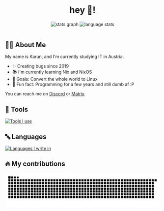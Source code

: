 <h1 align="center">hey 👋!</h1>

<div align="center">
    <picture>
        <source media="(prefers-color-scheme: light)" srcset="https://github-readme-stats-dun-eight-76.vercel.app/api?username=MrSom3body&hide_title=false&hide_rank=false&show_icons=true&include_all_commits=true&count_private=true&theme=default" height="150" />
        <source media="(prefers-color-scheme: dark)" srcset="https://github-readme-stats-dun-eight-76.vercel.app/api?username=MrSom3body&hide_title=false&hide_rank=false&show_icons=true&include_all_commits=true&count_private=true&theme=github_dark" height="150" />
        <img align="center" alt="stats graph" src="https://github-readme-stats-dun-eight-76.vercel.app/api?username=MrSom3body&hide_title=false&hide_rank=false&show_icons=true&include_all_commits=true&count_private=true&theme=default" height="150">
    </picture>
    <picture>
        <source media="(prefers-color-scheme: light)" srcset="https://github-readme-stats-dun-eight-76.vercel.app/api/top-langs?username=MrSom3body&layout=compact&card_width=320&langs_count=5&theme=default" height="150" />
        <source media="(prefers-color-scheme: dark)" srcset="https://github-readme-stats-dun-eight-76.vercel.app/api/top-langs?username=MrSom3body&layout=compact&card_width=320&langs_count=5&theme=github_dark" height="150" />
        <img align="center" alt="language stats" src="https://github-readme-stats-dun-eight-76.vercel.app/api/top-langs?username=MrSom3body&layout=compact&card_width=320&langs_count=5&theme=default" height="150">
    </picture>
</div>

<br>

## 👨‍💻 About Me

My name is Karun, and I'm currently studying IT in Austria.

- ✨ Creating bugs since 2019
- 📚 I'm currently learning Nix and NixOS
- 🎯 Goals: Convert the whole world to Linux
- 🎲 Fun fact: Programming for a few years and still dumb af :P

You can reach me on [Discord](https://discord.com/users/598851082902306826) or [Matrix](https://matrix.to/#/@mrsom3body:matrix.org).

## 🧰 Tools

[![Tools I use](https://skillicons.dev/icons?i=git,github,idea,linux,nix)](https://skillicons.dev)

## 🔤 Languages

[![Languages I write in](https://skillicons.dev/icons?i=bash,css,go,html,java,js,md,py)](https://skillicons.dev)

## 🔥 My contributions

<div align="center">
    <picture>
        <source media="(prefers-color-scheme: light)" srcset="https://raw.githubusercontent.com/MrSom3body/MrSom3body/output/snake-light.svg" />
        <source media="(prefers-color-scheme: dark)" srcset="https://raw.githubusercontent.com/MrSom3body/MrSom3body/output/snake-dark.svg" />
        <img alt="github contributions with snake animation" src="https://raw.githubusercontent.com/MrSom3body/MrSom3body/output/snake-light.svg" />
    </picture>
</div>
